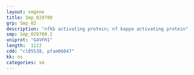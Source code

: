 ```yaml
---
layout: smgene
title: Smp_029700
grp: Smp_02
description: "nfkb activating protein; nf kappa activating protein"
smp: Smp_029700.1
uniprot: "G4VFH1"
length:  1122
cdd: "cl05538, pfam06047"
kk: ns
categories: sm
---
```

